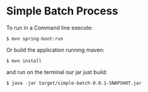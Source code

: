 # Simple Batch Process

To run in a Command line execute:

``
$ mvn spring-boot:run
``

Or build the application running maven:

``
$ mvn install
``

and run on the terminal our jar just build:

``
$ java -jar target/simple-batch-0.0.1-SNAPSHOT.jar
``
